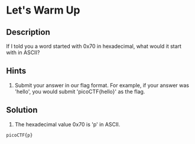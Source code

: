 # Let's Warm Up
## Description
If I told you a word started with 0x70 in hexadecimal, what would it start with in ASCII?
## Hints
1. Submit your answer in our flag format. For example, if your answer was 'hello', you would submit 'picoCTF{hello}' as the flag.
## Solution
1. The hexadecimal value 0x70 is 'p' in ASCII.
```
picoCTF{p}
```
